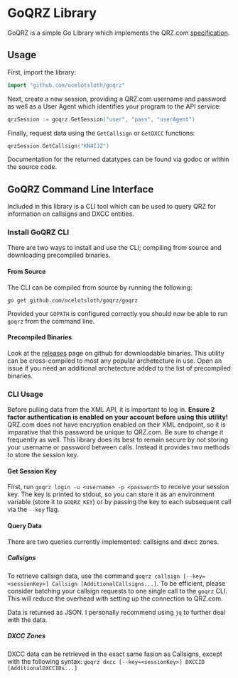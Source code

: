 # GoQRZ Library

GoQRZ is a simple Go Library which implements the QRZ.com [specification](https://www.qrz.com/XML/current_spec.html).

## Usage

First, import the library:

```go
import "github.com/ocelotsloth/goqrz"
```

Next, create a new session, providing a QRZ.com username and password as well as a User Agent which identifies your program to the API service:

```go
qrzSession := goqrz.GetSession("user", "pass", "userAgent")
```

Finally, request data using the `GetCallsign` or `GetDXCC` functions:

```go
qrzSession.GetCallsign("KN4IJZ")
```

Documentation for the returned datatypes can be found via godoc or within the source code.

## GoQRZ Command Line Interface

Included in this library is a CLI tool which can be used to query QRZ for information on callsigns and DXCC entities.

### Install GoQRZ CLI

There are two ways to install and use the CLI; compiling from source and downloading precompiled binaries.

#### From Source

The CLI can be compiled from source by running the following:

```shell
go get github.com/ocelotsloth/goqrz/goqrz
```

Provided your `GOPATH` is configured correctly you should now be able to run `goqrz` from the command line.

#### Precompiled Binaries


Look at the [releases](https://github.com/ocelotsloth/goqrz/releases) page on github for downloadable binaries. This utility can be cross-compiled to most any popular archetecture in use. Open an issue if you need an additional archetecture added to the list of precompiled binaries.

### CLI Usage

Before pulling data from the XML API, it is important to log in. **Ensure 2 factor authentication is enabled on your account before using this utility!** QRZ.com does not have encryption enabled on their XML endpoint, so it is imparative that this password be unique to QRZ.com. Be sure to change it frequently as well. This library does its best to remain secure by not storing your username or password between calls. Instead it provides two methods to store the session key.

#### Get Session Key

First, run `goqrz login -u <username> -p <password>` to receive your session key. The key is printed to stdout, so you can store it as an environment variable (store it to `GOQRZ_KEY`) or by passing the key to each subsequent call via the `--key` flag.

#### Query Data

There are two queries currently implemented: callsigns and dxcc zones.

##### Callsigns

To retrieve callsign data, use the command `goqrz callsign [--key=<sessionKey>] Callsign [AdditionalCallsigns...]`. To be efficient, please consider batching your callsign requests to one single call to the `goqrz` CLI. This will reduce the overhead with setting up the connection to QRZ.com.

Data is returned as JSON. I personally recommend using `jq` to further deal with the data.

##### DXCC Zones

DXCC data can be retrieved in the exact same fasion as Callsigns, except with the following syntax: `goqrz dxcc [--key=<sessionKey>] DXCCID [AdditionalDXCCIDs...]`
